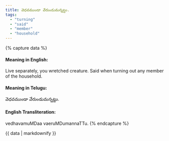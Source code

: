 ```yaml
---
title: వెధవముండా వేరుండుమన్నట్టు.
tags:
  - "turning"
  - "said"
  - "member"
  - "household"
---
```


{% capture data %}
#### Meaning in English:
Live separately, you wretched creature.
Said when turning out any member of the household.

#### Meaning in Telugu:
వెధవముండా వేరుండుమన్నట్టు.

#### English Transliteration:
vedhavamuMDaa vaeruMDumannaTTu.
{% endcapture %}

{{ data | markdownify }}

